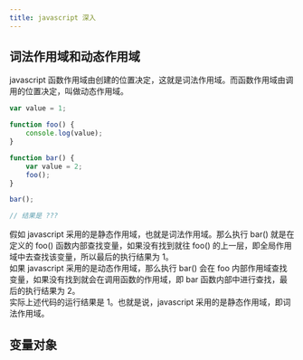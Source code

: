 ```yaml
---
title: javascript 深入
---
```

## 词法作用域和动态作用域
javascript 函数作用域由创建的位置决定，这就是词法作用域。而函数作用域由调用的位置决定，叫做动态作用域。
```js
var value = 1;

function foo() {
    console.log(value);
}

function bar() {
    var value = 2;
    foo();
}

bar();

// 结果是 ???
```
假如 javascript 采用的是静态作用域，也就是词法作用域。那么执行 bar() 就是在定义的 foo() 函数内部查找变量，如果没有找到就往 foo() 的上一层，即全局作用域中去查找该变量，所以最后的执行结果为 1。\
如果 javascript 采用的是动态作用域，那么执行 bar() 会在 foo 内部作用域查找变量，如果没有找到就会在调用函数的作用域，即 bar 函数内部中进行查找，最后的执行结果为 2。\
实际上述代码的运行结果是 1。也就是说，javascript 采用的是静态作用域，即词法作用域。
## 变量对象
